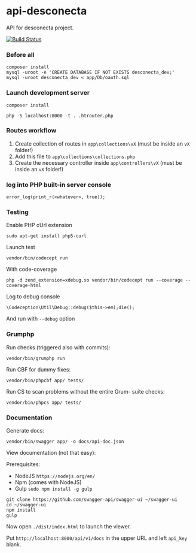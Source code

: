 # api-desconecta
API for desconecta project.

[![Build Status](https://travis-ci.com/soutoner/api-desconecta.svg?token=gC1xv7zL8muN3fTRZWiQ&branch=master)](https://travis-ci.com/soutoner/api-desconecta)

### Before all

```
composer install
mysql -uroot -e 'CREATE DATABASE IF NOT EXISTS desconecta_dev;'
mysql -uroot desconecta_dev < app/Db/oauth.sql
```

### Launch development server

`composer install`

`php -S localhost:8000 -t . .htrouter.php`

### Routes workflow 

1. Create collection of routes in `app\collections\vX` (must be inside an `vX` folder!)
2. Add this file to `app\collections\collections.php`
3. Create the necessary controller inside `app\controllers\vX` (must be inside an `vX` folder!)

### log into PHP built-in server console

`error_log(print_r(<whatever>, true));`

### Testing

Enable PHP cUrl extension

`sudo apt-get install php5-curl`

Launch test

`vendor/bin/codecept run`

With code-coverage

`php -d zend_extension=xdebug.so vendor/bin/codecept run --coverage --coverage-html`

Log to debug console

`\Codeception\Util\Debug::debug($this->em);die();`

And run with `--debug` option

### Grumphp

Run checks (triggered also with commits):

`vendor/bin/grumphp run`

Run CBF for dummy fixes:

`vendor/bin/phpcbf app/ tests/`

Run CS to scan problems without the entire Grum- suite checks:

`vendor/bin/phpcs app/ tests/`

### Documentation

Generate docs:

`vendor/bin/swagger app/ -o docs/api-doc.json`

View documentation (not that easy):

Prerequisites:

* NodeJS `https://nodejs.org/en/`
* Npm (comes with NodeJS) 
* Gulp `sudo npm install -g gulp`

```
git clone https://github.com/swagger-api/swagger-ui ~/swagger-ui
cd ~/swagger-ui
npm install
gulp
```

Now open `./dist/index.html` to launch the viewer.

Put `http://localhost:8000/api/v1/docs` in the upper URL and left `api_key` blank.